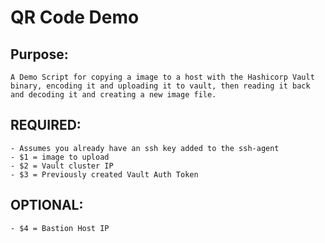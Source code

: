 # QR Code Demo

## Purpose:
    A Demo Script for copying a image to a host with the Hashicorp Vault binary, encoding it and uploading it to vault, then reading it back and decoding it and creating a new image file.

## REQUIRED:
    - Assumes you already have an ssh key added to the ssh-agent
    - $1 = image to upload
    - $2 = Vault cluster IP
    - $3 = Previously created Vault Auth Token

## OPTIONAL:
    - $4 = Bastion Host IP

